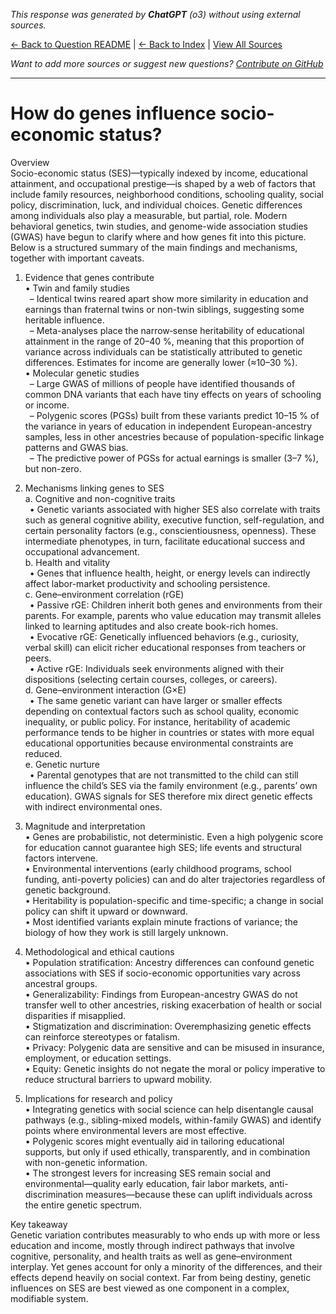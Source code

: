 <!-- 
Generated by: chatgpt
Model: o3
Prompt type: default
Generated at: 2025-06-13T09:30:52.050818
-->

*This response was generated by **ChatGPT** (o3) without using external sources.*

[← Back to Question README](README.md) | [← Back to Index](../README.md) | [View All Sources](../allsources.md)

*Want to add more sources or suggest new questions? [Contribute on GitHub](https://github.com/justinwest/SuggestedSources)*

---

# How do genes influence socio-economic status?

Overview  
Socio-economic status (SES)—typically indexed by income, educational attainment, and occupational prestige—is shaped by a web of factors that include family resources, neighborhood conditions, schooling quality, social policy, discrimination, luck, and individual choices. Genetic differences among individuals also play a measurable, but partial, role. Modern behavioral genetics, twin studies, and genome-wide association studies (GWAS) have begun to clarify where and how genes fit into this picture. Below is a structured summary of the main findings and mechanisms, together with important caveats.

1. Evidence that genes contribute  
• Twin and family studies  
 – Identical twins reared apart show more similarity in education and earnings than fraternal twins or non-twin siblings, suggesting some heritable influence.  
 – Meta-analyses place the narrow‐sense heritability of educational attainment in the range of 20–40 %, meaning that this proportion of variance across individuals can be statistically attributed to genetic differences. Estimates for income are generally lower (≈10–30 %).  
• Molecular genetic studies  
 – Large GWAS of millions of people have identified thousands of common DNA variants that each have tiny effects on years of schooling or income.  
 – Polygenic scores (PGSs) built from these variants predict 10–15 % of the variance in years of education in independent European-ancestry samples, less in other ancestries because of population-specific linkage patterns and GWAS bias.  
 – The predictive power of PGSs for actual earnings is smaller (3–7 %), but non-zero.

2. Mechanisms linking genes to SES  
a. Cognitive and non-cognitive traits  
 • Genetic variants associated with higher SES also correlate with traits such as general cognitive ability, executive function, self-regulation, and certain personality factors (e.g., conscientiousness, openness). These intermediate phenotypes, in turn, facilitate educational success and occupational advancement.  
b. Health and vitality  
 • Genes that influence health, height, or energy levels can indirectly affect labor-market productivity and schooling persistence.  
c. Gene–environment correlation (rGE)  
 • Passive rGE: Children inherit both genes and environments from their parents. For example, parents who value education may transmit alleles linked to learning aptitudes and also create book-rich homes.  
 • Evocative rGE: Genetically influenced behaviors (e.g., curiosity, verbal skill) can elicit richer educational responses from teachers or peers.  
 • Active rGE: Individuals seek environments aligned with their dispositions (selecting certain courses, colleges, or careers).  
d. Gene–environment interaction (G×E)  
 • The same genetic variant can have larger or smaller effects depending on contextual factors such as school quality, economic inequality, or public policy. For instance, heritability of academic performance tends to be higher in countries or states with more equal educational opportunities because environmental constraints are reduced.  
e. Genetic nurture  
 • Parental genotypes that are not transmitted to the child can still influence the child’s SES via the family environment (e.g., parents’ own education). GWAS signals for SES therefore mix direct genetic effects with indirect environmental ones.

3. Magnitude and interpretation  
• Genes are probabilistic, not deterministic. Even a high polygenic score for education cannot guarantee high SES; life events and structural factors intervene.  
• Environmental interventions (early childhood programs, school funding, anti-poverty policies) can and do alter trajectories regardless of genetic background.  
• Heritability is population-specific and time-specific; a change in social policy can shift it upward or downward.  
• Most identified variants explain minute fractions of variance; the biology of how they work is still largely unknown.

4. Methodological and ethical cautions  
• Population stratification: Ancestry differences can confound genetic associations with SES if socio-economic opportunities vary across ancestral groups.  
• Generalizability: Findings from European-ancestry GWAS do not transfer well to other ancestries, risking exacerbation of health or social disparities if misapplied.  
• Stigmatization and discrimination: Overemphasizing genetic effects can reinforce stereotypes or fatalism.  
• Privacy: Polygenic data are sensitive and can be misused in insurance, employment, or education settings.  
• Equity: Genetic insights do not negate the moral or policy imperative to reduce structural barriers to upward mobility.

5. Implications for research and policy  
• Integrating genetics with social science can help disentangle causal pathways (e.g., sibling-mixed models, within-family GWAS) and identify points where environmental levers are most effective.  
• Polygenic scores might eventually aid in tailoring educational supports, but only if used ethically, transparently, and in combination with non-genetic information.  
• The strongest levers for increasing SES remain social and environmental—quality early education, fair labor markets, anti-discrimination measures—because these can uplift individuals across the entire genetic spectrum.

Key takeaway  
Genetic variation contributes measurably to who ends up with more or less education and income, mostly through indirect pathways that involve cognitive, personality, and health traits as well as gene–environment interplay. Yet genes account for only a minority of the differences, and their effects depend heavily on social context. Far from being destiny, genetic influences on SES are best viewed as one component in a complex, modifiable system.